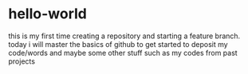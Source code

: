 # hello-world
this is my first time creating a repository and starting a 
feature branch. today i will master the basics of github
to get started to deposit my code/words and maybe some other 
stuff such as my codes from past projects
